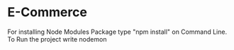# E-Commerce
For installing Node Modules Package type "npm install" on Command Line.
To Run the project write nodemon 
